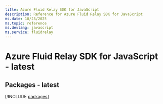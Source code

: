 ```yaml
---
title: Azure Fluid Relay SDK for JavaScript
description: Reference for Azure Fluid Relay SDK for JavaScript
ms.date: 10/23/2025
ms.topic: reference
ms.devlang: javascript
ms.service: fluidrelay
---
```

# Azure Fluid Relay SDK for JavaScript - latest
## Packages - latest
[!INCLUDE [packages](fluid-relay-index.md)]
